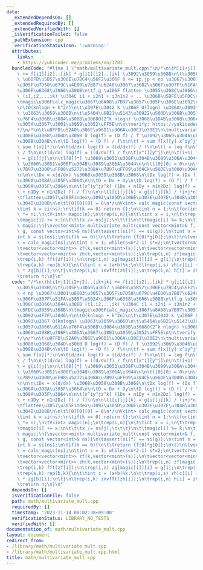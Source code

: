 ```yaml
---
data:
  _extendedDependsOn: []
  _extendedRequiredBy: []
  _extendedVerifiedWith: []
  _isVerificationFailed: false
  _pathExtension: cpp
  _verificationStatusIcon: ':warning:'
  attributes:
    links:
    - https://yukicoder.me/problems/no/1783
  bundledCode: "#line 1 \"math/multivariate_mult.cpp\"\n/*\n\th[i1+j1][i2+j2]..[ik+jk]\
    \ += f[i1][i2]..[ik] * g[i1][i2]..[ik] \u3092\u3059\u308B\n\t\u305F\u3060\u3057\
    \ \u6DFB\u5B57\u306E\u7BC4\u56F2\u306F 0 <= ip,jp < np \u3067\u3001\u8DB3\u3057\
    \u305F\u7D50\u679C\u4E00\u7B87\u6240\u3067\u3082\u306F\u307F\u51FA\u305F\u5024\
    \u306F\u6368\u3066\u308B\n\tf,g \u306F flatten \u3055\u308C\u3066\u3044\u308B\
    \ (i1,i2,..,ik) \u304C i1 + i2n1 + i3n1n2 + .. \u306B\u5BFE\u5FDC\u3059\u308B\n\
    \tmagic\u306Fcalc_magic\u3067\u8A08\u7B97\u3057\u305F\u306E\u3092\u4F7F\u3046\n\
    \n\tO(knlogn + k^2n)\n\t\u307E\u3042 k \u306F O(logn) \u306A\u3093\u3067 O(knlogn)\
    \ \u3063\u3059\u306D\n\t\u5404\u6B21\u5143\u30922\u500D\u306B\u3057\u3066\u611A\
    \u76F4\u306B\u3084\u308B\u3068O(2^k nlogn) \u3068\u304B\u306B\u306A\u308B\u306F\
    \u305A\u3067\u3001\u3059\u3052\uFF5E\n\n\tverify: https://yukicoder.me/problems/no/1783\n\
    */\n/*\n\t\u8FFD\u52A0\u306E\u96D1\u306A\u30E1\u30E2\n\tmultivariate_log \u3059\
    \u308B\u3068\u304D\u306B D log(f) = (D f) / f \u3092\u3069\u3046\u89E3\u91C8\u3059\
    \u308B\u304B\n\n\tD log(f) = (D f) / f\n\n\tf = sum f[x][y] x^iy^j\n\n\tf[x] =\
    \ sum f[x][*]\n\n\t(d/dx) log(f) = ((d/dx)f) / f\n\n\tl = log f\n\tg = ((d/dx)f)\
    \ / f\n\n\t(d/dx) log(f) = ((d/dx)f) / f\n\t[x^i][y^j]\n\n\t(i+1) * l[i+1][j]\
    \ = g[i][j]\n\n\tl[0][*] \u3060\u3051\u308F\u304B\u3089\u306A\u3044\n\n\tl[*][0]\
    \ \u3060\u3051\u308F\u304B\u3089\u306A\u3044\n\n\tl[0][0] = 0\n\n\tg\u306E\u8A08\
    \u7B97\u3000\uFF08\u5272\u308A\u7B97\uFF09\u304Ck\u56DE\u3000\u304A\u305D\u3044\
    \n\n\n\tDx = x(d/dx) \u3068\u3059\u308B\u3068\n\tDx log(f) = (Dx f) / f \u304C\
    \u306A\u308A\u305F\u3064\n\n\tD = Dx + Dy\n\tD log(f) = (D f) / f \u304C\u306A\
    \u308A\u305F\u3064\n\n\t[x^iy^jz^k] (1Dx + n1Dy + n1n2Dz) log(f) = [x^iy^j] (((1Dx\
    \ + n1Dy + n1n2Dz) f) / f)\n\n\n\tl[i][j][k] = g[i][j][k] / (i+j*n1+k*n1n2)\n\t\
    \tflatten\u3057\u305Findex\u3092\u305D\u306E\u307E\u307E\u304B\u3051\u3066\u3067\
    \u304D\u308B\n\n\tl[0][0][0] = 0\n*/\nV<int> calc_magic(const vector<int>& ns){\n\
    \tint k = si(ns);\n\tif(k == 0) return {};\n\tint n = 1;\n\tfor(int ni: ns) n\
    \ *= ni;\n\tV<int> magic(n);\n\trep(i,n){\n\t\tint x = i;\n\t\trep(j,k){\n\t\t\
    \tmagic[i] += x;\n\t\t\tx /= ns[j];\n\t\t}\n\t\tmagic[i] %= k;\n\t}\n\treturn\
    \ magic;\n}\nvector<mint> multivariate_mult(const vector<mint>& f, const vector<mint>&\
    \ g, const vector<int>& ns){\n\tassert(si(f) == si(g));\n\tint n = si(f);\n\t\
    int k = si(ns);\n\tif(k == 0){\n\t\treturn {f[0]*g[0]};\n\t}\n\tvector<int> magic\
    \ = calc_magic(ns);\n\tint s = 1; while(s<n*2-1) s*=2;\n\tvector<mint> h(n);\n\
    \tvector<vector<mint>> zf(k,vector<mint>(s));\n\tvector<vector<mint>> zg(k,vector<mint>(s));\n\
    \tvector<vector<mint>> zh(k,vector<mint>(s));\n\trep(i,n) zf[magic[i]][i] = f[i];\n\
    \trep(i,k) fft(zf[i]);\n\trep(i,n) zg[magic[i]][i] = g[i];\n\trep(i,k) fft(zg[i]);\n\
    \trep(a,k) rep(b,k){\n\t\tint c = (a+b)%k;\n\t\trep(i,s) zh[c][i] += zf[a][i]\
    \ * zg[b][i];\n\t}\n\trep(i,k) invfft(zh[i]);\n\trep(i,n) h[i] = zh[magic[i]][i];\n\
    \treturn h;\n}\n"
  code: "/*\n\th[i1+j1][i2+j2]..[ik+jk] += f[i1][i2]..[ik] * g[i1][i2]..[ik] \u3092\
    \u3059\u308B\n\t\u305F\u3060\u3057 \u6DFB\u5B57\u306E\u7BC4\u56F2\u306F 0 <= ip,jp\
    \ < np \u3067\u3001\u8DB3\u3057\u305F\u7D50\u679C\u4E00\u7B87\u6240\u3067\u3082\
    \u306F\u307F\u51FA\u305F\u5024\u306F\u6368\u3066\u308B\n\tf,g \u306F flatten \u3055\
    \u308C\u3066\u3044\u308B (i1,i2,..,ik) \u304C i1 + i2n1 + i3n1n2 + .. \u306B\u5BFE\
    \u5FDC\u3059\u308B\n\tmagic\u306Fcalc_magic\u3067\u8A08\u7B97\u3057\u305F\u306E\
    \u3092\u4F7F\u3046\n\n\tO(knlogn + k^2n)\n\t\u307E\u3042 k \u306F O(logn) \u306A\
    \u3093\u3067 O(knlogn) \u3063\u3059\u306D\n\t\u5404\u6B21\u5143\u30922\u500D\u306B\
    \u3057\u3066\u611A\u76F4\u306B\u3084\u308B\u3068O(2^k nlogn) \u3068\u304B\u306B\
    \u306A\u308B\u306F\u305A\u3067\u3001\u3059\u3052\uFF5E\n\n\tverify: https://yukicoder.me/problems/no/1783\n\
    */\n/*\n\t\u8FFD\u52A0\u306E\u96D1\u306A\u30E1\u30E2\n\tmultivariate_log \u3059\
    \u308B\u3068\u304D\u306B D log(f) = (D f) / f \u3092\u3069\u3046\u89E3\u91C8\u3059\
    \u308B\u304B\n\n\tD log(f) = (D f) / f\n\n\tf = sum f[x][y] x^iy^j\n\n\tf[x] =\
    \ sum f[x][*]\n\n\t(d/dx) log(f) = ((d/dx)f) / f\n\n\tl = log f\n\tg = ((d/dx)f)\
    \ / f\n\n\t(d/dx) log(f) = ((d/dx)f) / f\n\t[x^i][y^j]\n\n\t(i+1) * l[i+1][j]\
    \ = g[i][j]\n\n\tl[0][*] \u3060\u3051\u308F\u304B\u3089\u306A\u3044\n\n\tl[*][0]\
    \ \u3060\u3051\u308F\u304B\u3089\u306A\u3044\n\n\tl[0][0] = 0\n\n\tg\u306E\u8A08\
    \u7B97\u3000\uFF08\u5272\u308A\u7B97\uFF09\u304Ck\u56DE\u3000\u304A\u305D\u3044\
    \n\n\n\tDx = x(d/dx) \u3068\u3059\u308B\u3068\n\tDx log(f) = (Dx f) / f \u304C\
    \u306A\u308A\u305F\u3064\n\n\tD = Dx + Dy\n\tD log(f) = (D f) / f \u304C\u306A\
    \u308A\u305F\u3064\n\n\t[x^iy^jz^k] (1Dx + n1Dy + n1n2Dz) log(f) = [x^iy^j] (((1Dx\
    \ + n1Dy + n1n2Dz) f) / f)\n\n\n\tl[i][j][k] = g[i][j][k] / (i+j*n1+k*n1n2)\n\t\
    \tflatten\u3057\u305Findex\u3092\u305D\u306E\u307E\u307E\u304B\u3051\u3066\u3067\
    \u304D\u308B\n\n\tl[0][0][0] = 0\n*/\nV<int> calc_magic(const vector<int>& ns){\n\
    \tint k = si(ns);\n\tif(k == 0) return {};\n\tint n = 1;\n\tfor(int ni: ns) n\
    \ *= ni;\n\tV<int> magic(n);\n\trep(i,n){\n\t\tint x = i;\n\t\trep(j,k){\n\t\t\
    \tmagic[i] += x;\n\t\t\tx /= ns[j];\n\t\t}\n\t\tmagic[i] %= k;\n\t}\n\treturn\
    \ magic;\n}\nvector<mint> multivariate_mult(const vector<mint>& f, const vector<mint>&\
    \ g, const vector<int>& ns){\n\tassert(si(f) == si(g));\n\tint n = si(f);\n\t\
    int k = si(ns);\n\tif(k == 0){\n\t\treturn {f[0]*g[0]};\n\t}\n\tvector<int> magic\
    \ = calc_magic(ns);\n\tint s = 1; while(s<n*2-1) s*=2;\n\tvector<mint> h(n);\n\
    \tvector<vector<mint>> zf(k,vector<mint>(s));\n\tvector<vector<mint>> zg(k,vector<mint>(s));\n\
    \tvector<vector<mint>> zh(k,vector<mint>(s));\n\trep(i,n) zf[magic[i]][i] = f[i];\n\
    \trep(i,k) fft(zf[i]);\n\trep(i,n) zg[magic[i]][i] = g[i];\n\trep(i,k) fft(zg[i]);\n\
    \trep(a,k) rep(b,k){\n\t\tint c = (a+b)%k;\n\t\trep(i,s) zh[c][i] += zf[a][i]\
    \ * zg[b][i];\n\t}\n\trep(i,k) invfft(zh[i]);\n\trep(i,n) h[i] = zh[magic[i]][i];\n\
    \treturn h;\n}\n"
  dependsOn: []
  isVerificationFile: false
  path: math/multivariate_mult.cpp
  requiredBy: []
  timestamp: '2023-11-14 00:02:38+09:00'
  verificationStatus: LIBRARY_NO_TESTS
  verifiedWith: []
documentation_of: math/multivariate_mult.cpp
layout: document
redirect_from:
- /library/math/multivariate_mult.cpp
- /library/math/multivariate_mult.cpp.html
title: math/multivariate_mult.cpp
---
```

